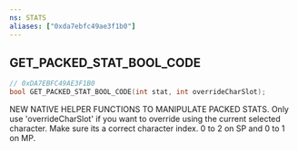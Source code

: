 ```yaml
---
ns: STATS
aliases: ["0xda7ebfc49ae3f1b0"]
---
```

## GET_PACKED_STAT_BOOL_CODE

```c
// 0xDA7EBFC49AE3F1B0
bool GET_PACKED_STAT_BOOL_CODE(int stat, int overrideCharSlot);
```

NEW NATIVE HELPER FUNCTIONS TO MANIPULATE PACKED STATS. Only use 'overrideCharSlot' if you want to override using the current selected character. Make sure its a correct character index. 0 to 2 on SP and 0 to 1 on MP.

